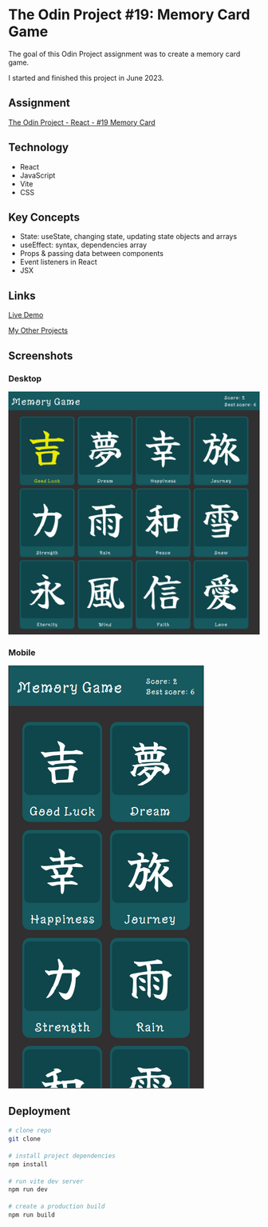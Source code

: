 # The Odin Project #19: Memory Card Game

The goal of this Odin Project assignment was to create a memory card game.

I started and finished this project in June 2023.

## Assignment

[The Odin Project - React - #19 Memory Card](https://www.theodinproject.com/lessons/node-path-react-new-memory-card)

## Technology

- React
- JavaScript
- Vite
- CSS

## Key Concepts

- State: useState, changing state, updating state objects and arrays
- useEffect: syntax, dependencies array
- Props & passing data between components
- Event listeners in React
- JSX

## Links

[Live Demo](https://brightneon7631.github.io/odin-memory-card/)

[My Other Projects](https://brightneon7631.github.io/odin-scrimba-projects/)

## Screenshots

### Desktop

![Desktop Screenshot](screenshots/desktop.png)

### Mobile

![Mobile Screenshot](screenshots/mobile.png)

## Deployment

```bash
# clone repo
git clone

# install project dependencies
npm install

# run vite dev server
npm run dev

# create a production build
npm run build
```
